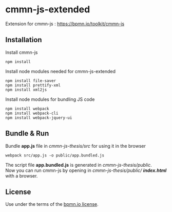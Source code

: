 # cmmn-js-extended

Extension for cmmn-js : https://bpmn.io/toolkit/cmmn-js

## Installation

Install cmmn-js
```
npm install
```
Install node modules needed for cmmn-js-extended
```
npm install file-saver
npm install prettify-xml
npm install xml2js
```

Install node modules for bundling JS code

```
npm install webpack
npm install webpack-cli
npm install webpack-jquery-ui
```
## Bundle & Run
Bundle **app.js** file in *cmmn-js-thesis/src* for using it in the browser
```
webpack src/app.js -o public/app.bundled.js
```
The script file **app.bundled.js** is generated in *cmmn-js-thesis/public*.
<br/>
Now you can run cmmn-js by opening in *cmmn-js-thesis/public/ **index.html*** with a browser.


## License

Use under the terms of the [bpmn.io license](http://bpmn.io/license).
